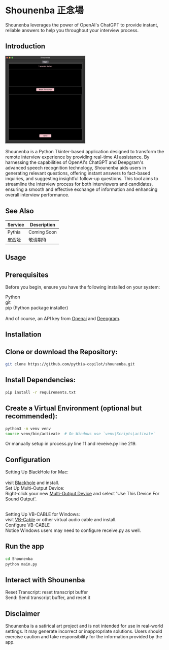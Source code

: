 # Shounenba 正念場

Shounenba leverages the power of OpenAI's ChatGPT to provide instant, reliable answers to help you throughout your interview process.

## Introduction

<img src="/1.png" alt="Tkinter Interface" width=50%/>

Shounenba is a Python Tkinter-based application designed to transform the remote interview experience by providing real-time AI assistance. By harnessing the capabilities of OpenAI's ChatGPT and Deepgram's advanced speech recognition technology, Shounenba aids users in generating relevant questions, offering instant answers to fact-based inquiries, and suggesting insightful follow-up questions. This tool aims to streamline the interview process for both interviewers and candidates, ensuring a smooth and effective exchange of information and enhancing overall interview performance.

## See Also

| Service  | Description |
| ------------- | ------------- |
| Pythia  | Coming Soon  |
| 皮西娅  | 敬请期待  |

## Usage

## Prerequisites

Before you begin, ensure you have the following installed on your system:

Python <br />
git <br />
pip (Python package installer) <br />
<br />
And of course, an API key from [Openai](https://platform.openai.com/) and [Deepgram](https://deepgram.com).

## Installation

## Clone or download the Repository:

```bash
git clone https://github.com/pythia-copilot/shounenba.git
```

## Install Dependencies:

```bash
pip install -r requirements.txt
```

## Create a Virtual Environment (optional but recommended):

```bash
python3 -m venv venv
source venv/bin/activate  # On Windows use `venv\Scripts\activate`
```
Or manually setup in process.py line 11 and reveive.py line 219.

## Configuration

Setting Up BlackHole for Mac: <br />
<br />
visit [Blackhole](https://github.com/ExistentialAudio/BlackHole) and install. <br />
Set Up Multi-Output Device: <br />
Right-click your new [Multi-Output Device](https://github.com/ExistentialAudio/BlackHole/wiki/Multi-Output-Device) and select 'Use This Device For Sound Output'.
<br />
<br />

Setting Up VB-CABLE for Windows: <br />
visit [VB-Cable](https://vb-audio.com/Cable/index.htm) or other virtual audio cable and install. <br />
Configure VB-CABLE  <br />
Notice Windows users may need to configure receive.py as well. <br />

## Run the app

```bash
cd Shounenba
python main.py
```

## Interact with Shounenba
Reset Transcript: reset transcript buffer <br />
Send: Send transcript buffer, and reset it

## Disclaimer

Shounenba is a satirical art project and is not intended for use in real-world settings. It may generate incorrect or inappropriate solutions. Users should exercise caution and take responsibility for the information provided by the app.
